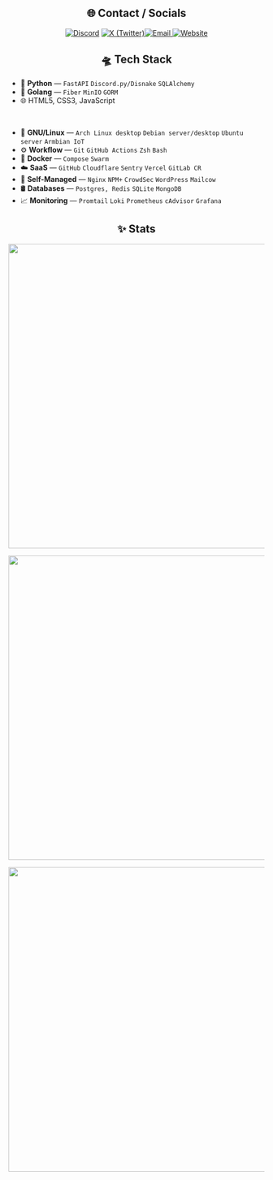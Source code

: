 <h2 align="center">🌐 Contact / Socials</h2>
<p align="center">
  <a href="https://discord.com/users/613636431532785664"><img src="https://img.shields.io/badge/Discord-0D1017?style=for-the-badge&logo=discord" alt="Discord"/></a>
  <a href="https://x.com/retrilz"><img src="https://img.shields.io/badge/X-0D1017?style=for-the-badge&logo=x" alt="X (Twitter)"/><a href="mailto:retrilz@proton.me"><img src="https://img.shields.io/badge/Email-0D1017?style=for-the-badge&logo=protonmail" alt="Email"/>
  </a>
  <a href="https://rzx.ovh"><img src="https://img.shields.io/badge/Website-0D1017?style=for-the-badge&logo=searxng" alt="Website"/>
  </a>
</p>




<h2 align="center">🛸 Tech Stack</h2>
<p align="center">

- 🐍 **Python** — `FastAPI` `Discord.py/Disnake` `SQLAlchemy`
- 🦦 **Golang** — `Fiber` `MinIO` `GORM`
- 🌐 HTML5, CSS3, JavaScript
</br>

- 🐧 **GNU/Linux** — `Arch Linux desktop` `Debian server/desktop` `Ubuntu server` `Armbian IoT`
- ⚙️ **Workflow** — `Git` `GitHub Actions` `Zsh` `Bash`
- 🐳 **Docker** — `Compose` `Swarm`
- ☁️ **SaaS** — `GitHub` `Cloudflare` `Sentry` `Vercel` `GitLab CR`
- 🏡 **Self-Managed** — `Nginx` `NPM+` `CrowdSec` `WordPress` `Mailcow`
- 🛢️ **Databases** — `Postgres, Redis` `SQLite` `MongoDB`
- 📈 **Monitoring** — `Promtail` `Loki` `Prometheus` `cAdvisor` `Grafana`
</p>


<h2 align="center">✨ Stats</h2>

<p align="center">
  <a href="-stats"><img src="https://git-streak.rzx.ovh/?user=retrilzzy&theme=github-dark-blue&hide_border=true&stroke=FFFFFF00" width="600"/></a>
</p>

<p align="center">
  <a href="-stats"><img src="https://github-readme-activity-graph.vercel.app/graph?username=retrilzzy&theme=github-dark&hide_border=true&days=14&custom_title=Contribution%20Graph%20%28last%2014%20days%29" width="600"/></a>
</p>

<p align="center">
  <a href="-stats"><img src="https://github-readme-stats.vercel.app/api/wakatime?username=retrilzzy&custom_title=WakaTime%20Stats%20%28since%20Oct%2028%2C%202024%29&theme=github_dark&hide_border=true&layout=compact&langs_count=24" width="600"/></a>
</p>

